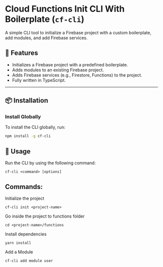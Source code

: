 # Cloud Functions Init CLI With Boilerplate (`cf-cli`)

A simple CLI tool to initialize a Firebase project with a custom boilerplate, add modules, and add Firebase services.

## 🚀 Features

- Initializes a Firebase project with a predefined boilerplate.
- Adds modules to an existing Firebase project.
- Adds Firebase services (e.g., Firestore, Functions) to the project.
- Fully written in TypeScript.

---

## 📦 Installation

### **Install Globally**
To install the CLI globally, run:

```bash
npm install -g cf-cli
```

## 🔧 Usage
Run the CLI by using the following command:

```
cf-cli <command> [options]
```

## Commands:
Initialize the project

```
cf-cli init <project-name>
```

Go inside the project to functions folder

```
cd <project-name>/functions
```

Install dependencies

```
yarn install
```

Add a Module

```
cf-cli add module user
```



